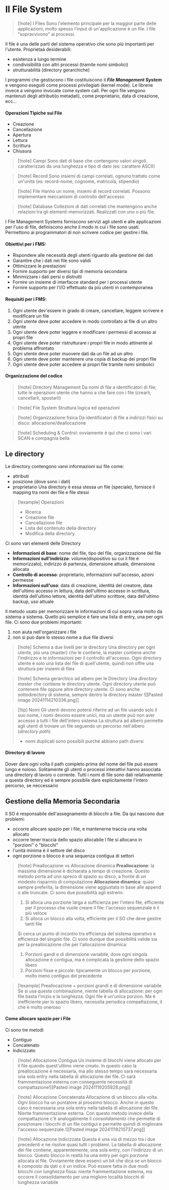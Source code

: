 # Il File System
>[!note] I Files
>Sono l'elemento principale per la maggior parte delle applicazioni, molto spesso l'input di un'applicazione è un file. I file "sopravvivono" ai processi.

Il file è una delle parti del sistema operativo che sono più importanti per l'utente.
Proprietaà desiderabili:
- esistenza a lungo termine
- condivisibilità con altri processi (tramite nomi simbolici)
- strutturabilità (directory gerarchiche)

I programmi che gestiscono i file costituiscono il ***File Management System*** e vengono eseguiti come processi privilegiati (kernel mode). Le librerie invece a vengono invocate come system call. 
Per ogni file vengono mantenuti degli attributi(o metadati), come proprietario, data di creazione, ecc...

#### Operazioni Tipiche sui File
- Creazione
- Cancellazione
- Apertura
- Lettura
- Scrittura
- Chiusura

>[!note] Campi
>Sono dati di base che contengono valori singoli. caratterizzati da una lunghezza e tipo di dato (es: carattere ASCII)

>[!note] Record
>Sono insiemi di campi correlati, ognuno trattato come un'unità (es: record-nome, cognome, matricola, stipendio)

>[!note] File
>Hanno un nome, insiemi di record correlati. Possono implementare meccanismi di controllo dell'accesso

>[!note] Database
>Collezioni di dati correlati che mantengono anche relazioni tra gli elementi memorizzati. Realizzati con uno o più file.

I File Management Systems forniscono servizi agli utenti e alle applicazioni per l'uso di file, definiscono anche il modo in cui i file sono usati. Permettono ai programmatori di non scrivere codice per gestire i file.
#### Obiettivi per i FMS:
- Rispondere alle necessità degli utenti riguardo alla gestione dei dati
- Garantire che i dati nei file sono validi
- Ottimizzare le prestazioni
- Fornire supporto per diversi tipi di memoria secondaria
- Minimizzare i dati persi o distrutti
- Fornire un insieme di interfacce standard per i processi utente
- Fornire supporto per l'I/O effettuato da più utenti in contemporanea
#### Requisiti per i FMS:
1) Ogni utente dev'essere in grado di creare, cancellare, leggere scrivere e modificare un file
2) Ogni utente deve poter accedere in modo controllato ai file di un altro utente
3) Ogni utente deve poter leggere e modificare i permessi di accesso ai propri file
4) Ogni utente deve poter ristrutturare i propri file in modo attinente al problema affrontato
5) Ogni utente deve poter muovere dati da un file ad un altro
6) Ogni utente deve poter mantenere una copia di backup dei propri file
7) Ogni utente deve poter accedere ai propri file tramite nomi simbolici


#### Organizzazione del codice

>[!note] Directory Management
>Da nomi di file a identificatori di file; tutte le operazioni utente che hanno a che fare con i file (crearli, cancellarli, spostarli)

>[!note]  File System
>Struttura logica ed operazioni

>[!note]  Organizzazione fisica
>Da identificatori di file a indirizzi fisici su disco: allocazione/deallocazione

>[!note] Scheduling & Control: 
ovviamente è qui che ci  sono i vari SCAN e compagnia bella

## Le directory
Le directory contengono varei informazioni sui file come:
- attributi
- posizione (dove sono i dati)
- proprietario
Una directory è essa stessa un file (speciale), fornisce il mapping tra nomi dei file e file stessi
>[!example] Operazioni 
>- Ricerca
>- Creazione file
>- Cancellazione file
>- Lista del contenuto della directory
>- Modifica della directory

Ci sono vari elementi delle Directory
- **Informazioni di base**: nome del file, tipo del file, organizzazione del file
- **Informazioni sull'indirizzo**: volume(dispositivo su cui il file è memorizzato), indirizzo di partenza, dimensione attuale, dimensione allocata
- **Controllo di accesso**: proprietario, informazioni sull'accesso, azioni permesse
- **Informazioni sull'uso**: data di creazione, identità del creatore, data dell'ultimo accesso in lettura, data dell'ultimo accesso in scrittura, identità dell'ultimo lettore, identità dell'ultimo scrittore, data dell'ultimo backup, uso attuale

Il metodo usato per memorizzare le informazioni di cui sopra varia molto da sistema a sistema. Quello più semplice è fare una lista di entry, una per ogni file.
Ci sono due problemi  importanti:
1) non aiuta nell'organizzare i file
2) non si può dare lo stesso nome a due file diversi
>[!note] Schema a due livelli per le directory
Una directory per ogni utente, più una (master) che le contiene, la master contiene anche l'indirizzo e le informazioni per il controllo all'accesso. Ogni directory utente è solo una lista dei file di quell'utente, quindi non offre una struttura per insiemi di files

>[!note] Schema gerarchico ad albero per le Directory
>Una *directory master* che contiene le directory utente. Ogni directory utente può contenere file oppure altre directory utente. Ci sono anche sottodirectory di sistema, sempre dentro la directory master
>![[Pasted image 20241114210336.png]]

>[!tip]  Nomi
>Gli utenti devono potersi riferire ad un file usando solo il suo nome, i nomi devono essere unici, ma un utente può non aver accesso a tutti i file dell'intero sistema
>La struttura ad albero permette agli utenti di trovare un file seguendo un percorso nell'albero (*directory path*)
>-  nomi duplicati sono possibili purché abbiano path diversi

#### Directory di lavoro
Dover dare ogni volta il path completo prima del nome del file può essere lungo e noioso. Solitamente gli utenti o processi interattivi hanno associata una directory di lavoro o corrente. Tutti i nomi di file sono dati relativamente a questa directory ed è sempre possibile dare esplicitamente l'intero percorso, se neccessario

## Gestione della Memoria Secondaria
Il SO è responsabile dell'assegnamento di blocchi a file.
Da qui nascono due problemi:
 - occorre allocare spazio per i file, e mantenerne traccia una volta allocato
 - occorre tener traccia dello spazio allocabile
 I file si allocano in "porzioni" o "blocchi"
 - l'unità minima è il settore del disco
 - ogni porzione o blocco è una sequenza contigua di settori
>[!note] Preallocazione vs Allocazione dinamica
>**Preallocazione**: la massima dimensione è dichiarata a tempo di creazione. Questo metodo porta ad uno spreco di spazio su disco, a fronte di un modesto risparmio di computazione
>**Allocazione dinamica**: quasi sempre preferita, la dimensione viene aggiustata in base alle append o alle truncate. Ci sono due possibilità agli estremi:
>1) Si alloca una porzione larga a sufficienza per l'intero file, efficiente per il processo che vuole creare il file: l'accesso sequenziale è il più veloce 
>2) Si alloca un blocco alla volta, efficiente per il SO che deve gestire tanti file
>
>Si cerca un punto di incontro tra efficienza del sistema operativo e efficienza del singolo file. Ci sono dunque due possibilità valide sia per la preallocazione che per l'allocazione dinamica:
> 1) Porzioni gandi e di dimensione variabile, dove ogni singola allocazione è contigua, ma è complicata la gestione dello spazio libero
> 2) Porzioni fisse e piccole: tipicamente un blocco per porzione, molto meno contiguo del precedente

>[!example] Preallocazione + porzioni grandi e di dimensione variabile
>Se si usa questa combinazione, niente tabella di allocazione: per ogni file basta l'inizio e la lunghezza. Ogni file è un'unica porzion. Ma è inefficiente per lo spazio libero, necessita periodica compattazione, il che è molto oneroso

#### Come allocare spazio per i File
Ci sono tre metodi
- Contiguo
- Concatenato
- Indicizzato
>[!note] Allocazione Contigua
>Un insieme di blocchi viene allocato per il file quando quest'ultimo viene creato. In questo caso la preallocazione è necessaria, ma allo stesso tempo sarà necessaria una sola entry nella tabella di allocazione dei file. Ci sarà frammentazione esterna con conseguente necessità di compattazione![[Pasted image 20241119205928.png]]

>[!note] Allocazione Concatenata
>Allocazione di un blocco alla volta. Ogni blocco ha un puntatore al prossimo blocco. Anche in questo caso è necessaria una sola entry nella tabella di allocazione dei file. Niente frammentazione esterna. Con questo metodo invece della compattazione c'è analogalmente il *consolidamento* che permette di posizionare i blocchi di un file contigui e permette quindi di migliorare l'accesso sequenziale.![[Pasted image 20241119210737.png]]

>[!note] Allocazione Indicizzata
>Questa è una via di mezzo tra i due precedenti e ne risolve quasi tutti i problemi. La tabella di allocazione dei file contiene, apparentemente, una sola entry, con l'indirizzo di un blocco. Questo blocco in realtà ha una entry per ogni porzione allocata al file. Ovviamente deve esserci un bit che dica se un blocco è composto da dati o è un indice.
>Può essere fatta in due modi:
>blocchi con lunghezza fissa: niente frammentazione esterna, ma occorre il consolidamento per una migliore località
>blocchi di lunghezza variabile